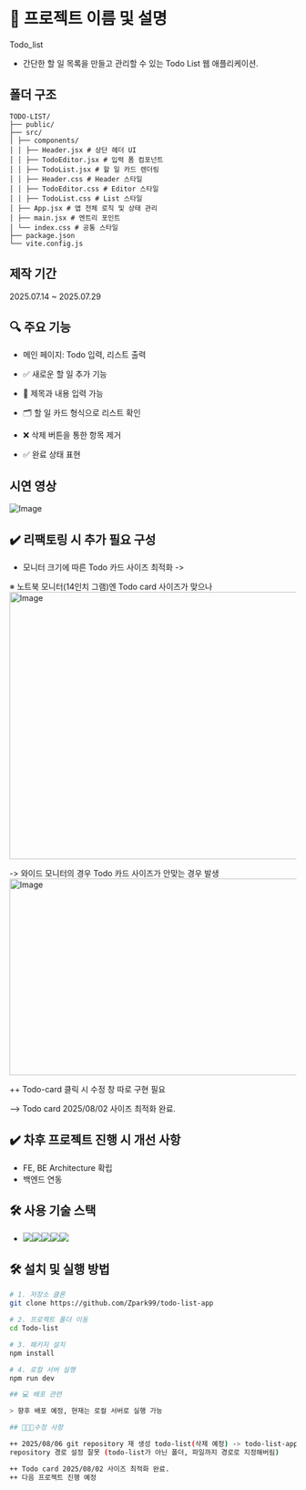 # 📌 프로젝트 이름 및 설명
Todo_list

- 간단한 할 일 목록을 만들고 관리할 수 있는 Todo List 웹 애플리케이션.

## 폴더 구조
```
TODO-LIST/
├── public/
├── src/
│ ├── components/
│ │ ├── Header.jsx # 상단 헤더 UI
│ │ ├── TodoEditor.jsx # 입력 폼 컴포넌트
│ │ ├── TodoList.jsx # 할 일 카드 렌더링
│ │ ├── Header.css # Header 스타일
│ │ ├── TodoEditor.css # Editor 스타일
│ │ ├── TodoList.css # List 스타일
│ ├── App.jsx # 앱 전체 로직 및 상태 관리
│ ├── main.jsx # 엔트리 포인트
│ └── index.css # 공통 스타일
├── package.json
└── vite.config.js
```
## 제작 기간
2025.07.14 ~ 2025.07.29

## 🔍 주요 기능

- 메인 페이지: Todo 입력, 리스트 출력

- ✅ 새로운 할 일 추가 기능
- 📝 제목과 내용 입력 가능
- 🗂️ 할 일 카드 형식으로 리스트 확인
- ❌ 삭제 버튼을 통한 항목 제거
- ✅ 완료 상태 표현

## 시연 영상

![Image](https://github.com/user-attachments/assets/50a9e95d-d812-42b1-8283-a6a4f45d22a4)
  
## ✔️ 리팩토링 시 추가 필요 구성
- 모니터 크기에 따른 Todo 카드 사이즈 최적화 -> 

※ 노트북 모니터(14인치 그램)엔 Todo card 사이즈가 맞으나
<img width="956" height="469" alt="Image" src="https://github.com/user-attachments/assets/21b872e5-2abc-48c2-9e0d-a6f581a59a01" />

-> 와이드 모니터의 경우 Todo 카드 사이즈가 안맞는 경우 발생
 <img width="852" height="345" alt="Image" src="https://github.com/user-attachments/assets/a0f95303-27a8-4815-af10-4b64397c1246" />

++ Todo-card 클릭 시 수정 창 따로 구현 필요

--> Todo card 2025/08/02 사이즈 최적화 완료.

## ✔️ 차후 프로젝트 진행 시 개선 사항
- FE, BE Architecture 확립
- 백엔드 연동

## 🛠 사용 기술 스택
- <img src="https://img.shields.io/badge/Html5-E34F26?style=for-the-badge&logo=Html5&logoColor=white"><img src="https://img.shields.io/badge/CSS-663399?style=for-the-badge&logo=CSS&logoColor=white"><img src="https://img.shields.io/badge/Javascript-F7DF1E?style=for-the-badge&logo=Javascript&logoColor=white"><img src="https://img.shields.io/badge/React-61DAFB?style=for-the-badge&logo=React&logoColor=white"><img src="https://img.shields.io/badge/Vite-646CFF?style=for-the-badge&logo=Vite&logoColor=white">  

## 🛠 설치 및 실행 방법

```bash
# 1. 저장소 클론
git clone https://github.com/Zpark99/todo-list-app

# 2. 프로젝트 폴더 이동
cd Todo-list

# 3. 패키지 설치
npm install

# 4. 로컬 서버 실행
npm run dev

## 💻 배포 관련

> 향후 배포 예정, 현재는 로컬 서버로 실행 가능

## 👨🏿‍🔧수정 사항 

++ 2025/08/06 git repository 재 생성 todo-list(삭제 예정) -> todo-list-app
repository 경로 설정 잘못 (todo-list가 아닌 폴더, 파일까지 경로로 지정해버림)

++ Todo card 2025/08/02 사이즈 최적화 완료.
++ 다음 프로젝트 진행 예정